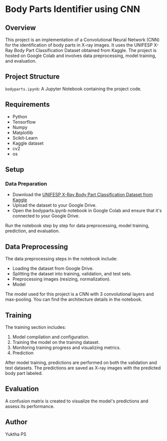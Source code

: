 # Body Parts Identifier using CNN

## Overview

This project is an implementation of a Convolutional Neural Network (CNN) for the identification of body parts in X-ray images. It uses the UNIFESP X-Ray Body Part Classification Dataset obtained from Kaggle. The project is hosted on Google Colab and involves data preprocessing, model training, and evaluation.

## Project Structure

`bodyparts.ipynb`: A Jupyter Notebook containing the project code.
## Requirements

-  Python
-  Tensorflow
-  Numpy
-  Matplotlib
-  Scikit-Learn
-  Kaggle dataset
-  cv2
-  os

## Setup

### Data Preparation

- Download the [UNIFESP X-Ray Body Part Classification Dataset from Kaggle](https://www.kaggle.com/datasets/felipekitamura/unifesp-xray-bodypart-classification?select=train.csv)
- Upload the dataset to your Google Drive.
- Open the bodyparts.ipynb notebook in Google Colab and ensure that it's connected to your Google Drive.

Run the notebook step by step for data preprocessing, model training, prediction, and evaluation.

## Data Preprocessing

The data preprocessing steps in the notebook include:

- Loading the dataset from Google Drive.
- Splitting the dataset into training, validation, and test sets.
- Preprocessing images (resizing, normalization).
- Model
  
The model used for this project is a CNN with 3 convolutional layers and max-pooling. You can find the architecture details in the notebook.

## Training

The training section includes:

1. Model compilation and configuration.
2. Training the model on the training dataset.
3. Monitoring training progress and visualizing metrics.
4. Prediction

After model training, predictions are performed on both the validation and test datasets. The predictions are saved as X-ray images with the predicted body part labeled.

## Evaluation

A confusion matrix is created to visualize the model's predictions and assess its performance.

## Author

Yuktha PS
